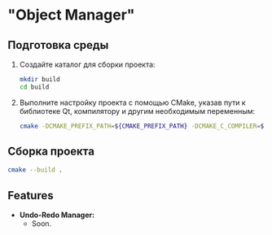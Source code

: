 # "Object Manager"

## Подготовка среды

1. Создайте каталог для сборки проекта:

    ```bash
    mkdir build
    cd build
    ```

2. Выполните настройку проекта с помощью CMake, указав пути к библиотеке Qt, компилятору и другим необходимым переменным:

    ```bash
    cmake -DCMAKE_PREFIX_PATH=${CMAKE_PREFIX_PATH} -DCMAKE_C_COMPILER=${CMAKE_C_COMPILER} -DCMAKE_CXX_COMPILER=${CMAKE_CXX_COMPILER} -DQT_QMAKE_EXECUTABLE=${QT_QMAKE_EXECUTABLE} ..
    ```

## Сборка проекта

```bash
cmake --build .
```

## Features

- **Undo-Redo Manager:**
  - Soon.
